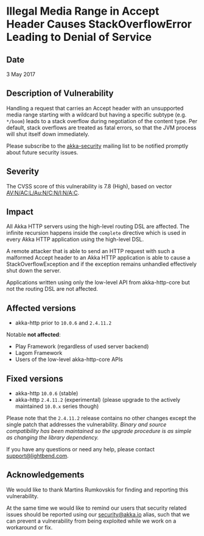 # Illegal Media Range in Accept Header Causes StackOverflowError Leading to Denial of Service

## Date

3 May 2017

## Description of Vulnerability

Handling a request that carries an Accept header with an unsupported media range starting with a wildcard but having a specific subtype (e.g. `*/boom`) leads to a stack overflow during negotiation of the content type. Per default, stack overflows are treated as fatal errors, so that the JVM process will shut itself down immediately.

Please subscribe to the [akka-security](https://groups.google.com/forum/#!forum/akka-security) mailing list to be notified promptly about future security issues.


## Severity 

The CVSS score of this vulnerability is 7.8 (High), based on vector [AV:N/AC:L/Au:N/C:N/I:N/A:C](https://nvd.nist.gov/vuln-metrics/cvss/v2-calculator?vector=(AV:N/AC:L/Au:N/C:N/I:N/A:C)).

## Impact

All Akka HTTP servers using the high-level routing DSL are affected. The infinite recursion happens inside the `complete` directive which is used in every Akka HTTP application using the high-level DSL.

A remote attacker that is able to send an HTTP request with such a malformed Accept header to an Akka HTTP application is able to cause a StackOverflowException and if the exception remains unhandled effectively shut down the server.

Applications written using only the low-level API from akka-http-core but not the routing DSL are not affected.

## Affected versions

- akka-http prior to `10.0.6` and  `2.4.11.2`

Notable **not affected**: 

- Play Framework (regardless of used server backend)
- Lagom Framework
- Users of the low-level akka-http-core APIs

## Fixed versions

- akka-http `10.0.6` (stable)
- akka-http `2.4.11.2` (experimental) (please upgrade to the actively maintained `10.0.x` series though)

Please note that the `2.4.11.2` release contains no other changes except the single patch that addresses the vulnerability. *Binary and source compatibility has been maintained so the upgrade procedure is as simple as changing the library dependency.*

If you have any questions or need any help, please contact [support@lightbend.com](mailto:support@lightbend.com).

## Acknowledgements

We would like to thank Martins Rumkovskis for finding and reporting this vulnerability.

At the same time we would like to remind our users that security related issues should be reported using our [security@akka.io](mailto:security@akka.io) alias, such that we can prevent a vulnerability from being exploited while we work on a workaround or fix.
